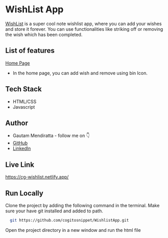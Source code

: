 # WishList App

[WishList](https://cg-wishlist.netlify.app/) is a super cool note wishlist app, where you can add your wishes and store it forever. You can use functionalities like striking off or removing the wish which has been completed.


## List of features
[Home Page](https://cg-wishlist.netlify.app/)
- In the home page, you can add wish and remove using bin Icon.

## Tech Stack

- HTML/CSS
- Javascript


## Author

-   Gautam Mendiratta - follow me on 👇
-   [GitHub]()
-   [LinkedIn]()


## Live Link

https://cg-wishlist.netlify.app/


## Run Locally

Clone the project by adding the following command in the terminal.
Make sure your have git installed and added to path.

```bash
  git https://github.com/cogitosnippet/WishlistApp.git
```

Open the project directory in a new window and run the html file
